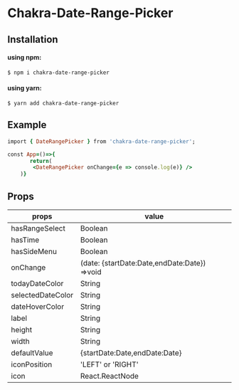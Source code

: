 # Chakra-Date-Range-Picker

## Installation

#### using npm:

```
$ npm i chakra-date-range-picker
```

#### using yarn:

```
$ yarn add chakra-date-range-picker
```

## Example

```ruby
import { DateRangePicker } from 'chakra-date-range-picker';

const App=()=>{
       return(
        <DateRangePicker onChange={e => console.log(e)} />
    )}
```

## Props

| props             | value                                        |
| ----------------- | -------------------------------------------- |
| hasRangeSelect    | Boolean                                      |
| hasTime           | Boolean                                      |
| hasSideMenu       | Boolean                                      |
| onChange          | (date: {startDate:Date,endDate:Date}) =>void |
| todayDateColor    | String                                       |
| selectedDateColor | String                                       |
| dateHoverColor    | String                                       |
| label             | String                                       |
| height            | String                                       |
| width             | String                                       |
| defaultValue      | {startDate:Date,endDate:Date}                |
| iconPosition      | 'LEFT' or 'RIGHT'                            |
| icon              | React.ReactNode                              |
